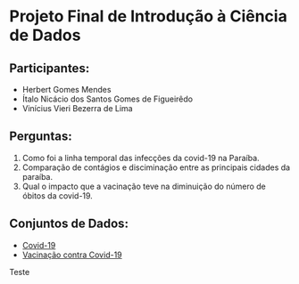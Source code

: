 # Projeto Final de Introdução à Ciência de Dados
 
## Participantes:
- Herbert Gomes Mendes
- Ítalo Nicácio dos Santos Gomes de Figueirêdo
- Vinícius Vieri Bezerra de Lima
 
## Perguntas:
 
1. Como foi a linha temporal das infecções da covid-19 na Paraíba.
2. Comparação de contágios e disciminação entre as principais cidades da paraíba.
3. Qual o impacto que a vacinação teve na diminuição do número de óbitos da covid-19.
 
## Conjuntos de Dados:
- [Covid-19](https://covid.saude.gov.br/)
- [Vacinação contra Covid-19](https://opendatasus.saude.gov.br/group/dados-do-coranavirus)

Teste


